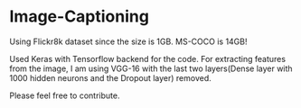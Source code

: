 # Image-Captioning

Using Flickr8k dataset since the size is 1GB. MS-COCO is 14GB!

Used Keras with Tensorflow backend for the code. For extracting features from the image, I am using VGG-16 with the last two layers(Dense layer with 1000 hidden neurons and the Dropout layer) removed. 

Please feel free to contribute.
